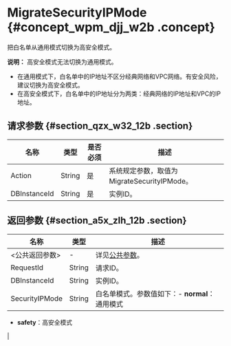 # MigrateSecurityIPMode {#concept_wpm_djj_w2b .concept}

把白名单从通用模式切换为高安全模式。

**说明：** 高安全模式无法切换为通用模式。

-   在通用模式下，白名单中的IP地址不区分经典网络和VPC网络。有安全风险，建议切换为高安全模式。
-   在高安全模式下，白名单中的IP地址分为两类：经典网络的IP地址和VPC的IP地址。

## 请求参数 {#section_qzx_w32_12b .section}

|名称|类型|是否必须|描述|
|--|--|----|--|
|Action|String|是|系统规定参数，取值为MigrateSecurityIPMode。|
|DBInstanceId|String|是|实例ID。|

## 返回参数 {#section_a5x_zlh_12b .section}

|名称|类型|描述|
|--|--|--|
|<公共返回参数\>|-|详见[公共参数](cn.zh-CN/API参考/使用API/公共参数.md#)。|
|RequestId|String|请求ID。|
|DBInstanceId|String|实例ID。|
|SecurityIPMode|String|白名单模式。参数值如下：-   **normal**：通用模式
-   **safety**：高安全模式

|

